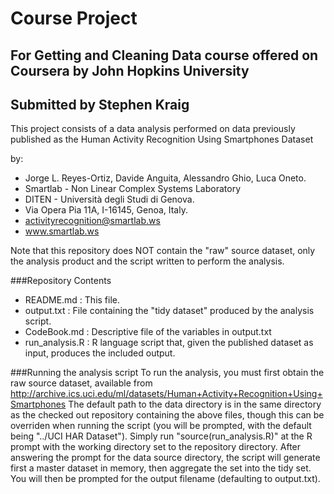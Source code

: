 # Course Project
## For Getting and Cleaning Data course offered on Coursera by John Hopkins University
## Submitted by Stephen Kraig

This project consists of a data analysis performed on data previously published as the 
Human Activity Recognition Using Smartphones Dataset

by:  
+ Jorge L. Reyes-Ortiz, Davide Anguita, Alessandro Ghio, Luca Oneto.
+ Smartlab - Non Linear Complex Systems Laboratory
+ DITEN - Università degli Studi di Genova.
+ Via Opera Pia 11A, I-16145, Genoa, Italy.
+ activityrecognition@smartlab.ws
+ www.smartlab.ws

Note that this repository does NOT contain the "raw" source dataset, only the analysis product and
the script written to perform the analysis.

###Repository Contents
+ README.md : This file.
+ output.txt : File containing the "tidy dataset" produced by the analysis script.
+ CodeBook.md : Descriptive file of the variables in output.txt
+ run_analysis.R : R language script that, given the published dataset as input, produces the included output.

###Running the analysis script
To run the analysis, you must first obtain the raw source dataset, available from  
http://archive.ics.uci.edu/ml/datasets/Human+Activity+Recognition+Using+Smartphones 
The default path to the data directory is in the same directory as the checked out
repository containing the above files, though this can be overriden when running the script
(you will be prompted, with the default being "../UCI HAR Dataset").  Simply run
"source(run_analysis.R)" at the R prompt with the working directory set to the repository
directory.  After answering the prompt for the data source directory, the script will
generate first a master dataset in memory, then aggregate the set into the tidy set.
You will then be prompted for the output filename (defaulting to output.txt).